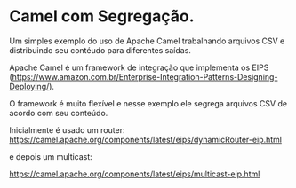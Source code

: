# Camel com Segregação.


Um simples exemplo do uso de Apache Camel trabalhando arquivos CSV e distribuindo seu contéudo para diferentes saídas.

Apache Camel é um framework de integração que implementa os EIPS (https://www.amazon.com.br/Enterprise-Integration-Patterns-Designing-Deploying/).

O framework é muito flexível e nesse exemplo ele segrega arquivos CSV de acordo com seu conteúdo.

Inicialmente é usado um router:<br>
https://camel.apache.org/components/latest/eips/dynamicRouter-eip.html

e depois um multicast:<br>

https://camel.apache.org/components/latest/eips/multicast-eip.html

